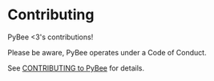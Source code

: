 # Contributing

PyBee <3's contributions! 

Please be aware, PyBee operates under a Code of Conduct. 

See [CONTRIBUTING to PyBee](https://pybee.org/contributing) for details.


